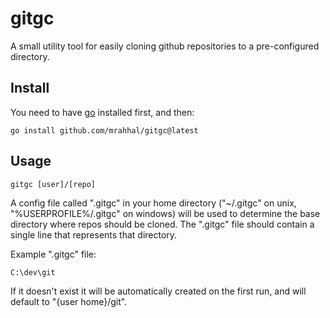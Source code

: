 # gitgc

A small utility tool for easily cloning github repositories to a pre-configured directory.

## Install

You need to have [go](https://go.dev) installed first, and then:

```
go install github.com/mrahhal/gitgc@latest
```

## Usage

```
gitgc [user]/[repo]
```

A config file called ".gitgc" in your home directory ("~/.gitgc" on unix, "%USERPROFILE%/.gitgc" on windows) will be used to determine the base directory where repos should be cloned. The ".gitgc" file should contain a single line that represents that directory.

Example ".gitgc" file:

```
C:\dev\git
```

If it doesn't exist it will be automatically created on the first run, and will default to "{user home}/git".
